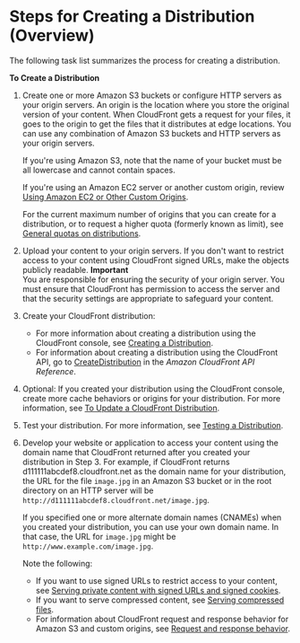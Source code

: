 # Steps for Creating a Distribution \(Overview\)<a name="distribution-web-creating"></a>

The following task list summarizes the process for creating a distribution\.<a name="create-download-distribution-task-list"></a>

**To Create a Distribution**

1. Create one or more Amazon S3 buckets or configure HTTP servers as your origin servers\. An origin is the location where you store the original version of your content\. When CloudFront gets a request for your files, it goes to the origin to get the files that it distributes at edge locations\. You can use any combination of Amazon S3 buckets and HTTP servers as your origin servers\.

   If you're using Amazon S3, note that the name of your bucket must be all lowercase and cannot contain spaces\.

   If you're using an Amazon EC2 server or another custom origin, review [Using Amazon EC2 or Other Custom Origins](DownloadDistS3AndCustomOrigins.md#concept_CustomOrigin)\.

   For the current maximum number of origins that you can create for a distribution, or to request a higher quota \(formerly known as limit\), see [General quotas on distributions](cloudfront-limits.md#limits-web-distributions)\.

1. Upload your content to your origin servers\. If you don't want to restrict access to your content using CloudFront signed URLs, make the objects publicly readable\. 
**Important**  
You are responsible for ensuring the security of your origin server\. You must ensure that CloudFront has permission to access the server and that the security settings are appropriate to safeguard your content\.

1. Create your CloudFront distribution:
   + For more information about creating a distribution using the CloudFront console, see [Creating a Distribution](distribution-web-creating-console.md)\.
   + For information about creating a distribution using the CloudFront API, go to [CreateDistribution](https://docs.aws.amazon.com/cloudfront/latest/APIReference/API_CreateDistribution.html) in the *Amazon CloudFront API Reference*\.

1. Optional: If you created your distribution using the CloudFront console, create more cache behaviors or origins for your distribution\. For more information, see [To Update a CloudFront Distribution](HowToUpdateDistribution.md#HowToUpdateDistributionProcedure)\.

1. Test your distribution\. For more information, see [Testing a Distribution](distribution-web-testing.md)\.

1. Develop your website or application to access your content using the domain name that CloudFront returned after you created your distribution in Step 3\. For example, if CloudFront returns d111111abcdef8\.cloudfront\.net as the domain name for your distribution, the URL for the file `image.jpg` in an Amazon S3 bucket or in the root directory on an HTTP server will be `http://d111111abcdef8.cloudfront.net/image.jpg`\. 

   If you specified one or more alternate domain names \(CNAMEs\) when you created your distribution, you can use your own domain name\. In that case, the URL for `image.jpg` might be `http://www.example.com/image.jpg`\.

   Note the following:
   + If you want to use signed URLs to restrict access to your content, see [Serving private content with signed URLs and signed cookies](PrivateContent.md)\. 
   + If you want to serve compressed content, see [Serving compressed files](ServingCompressedFiles.md)\.
   + For information about CloudFront request and response behavior for Amazon S3 and custom origins, see [Request and response behavior](RequestAndResponseBehavior.md)\.